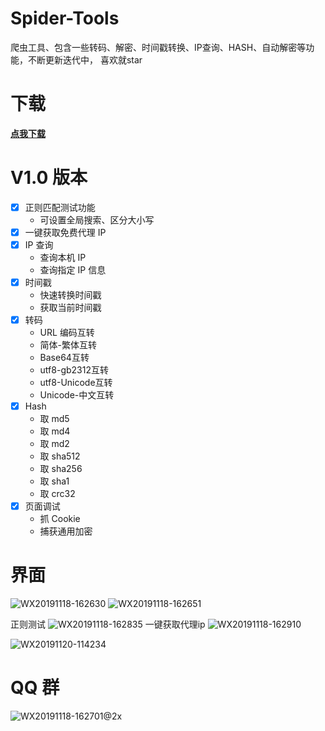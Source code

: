 # Spider-Tools
爬虫工具、包含一些转码、解密、时间戳转换、IP查询、HASH、自动解密等功能，不断更新迭代中， 喜欢就star

# 下载
[**点我下载**](https://github.com/wkunzhi/Spider-Tools/releases)

# V1.0 版本
- [x] 正则匹配测试功能
  - 可设置全局搜索、区分大小写
- [x] 一键获取免费代理 IP
- [x] IP 查询
  - 查询本机 IP
  - 查询指定 IP 信息
- [x] 时间戳
  - 快速转换时间戳
  - 获取当前时间戳
- [x] 转码
  - URL 编码互转
  - 简体-繁体互转
  - Base64互转
  - utf8-gb2312互转
  - utf8-Unicode互转
  - Unicode-中文互转
- [x] Hash
  - 取 md5
  - 取 md4
  - 取 md2
  - 取 sha512
  - 取 sha256
  - 取 sha1
  - 取 crc32
- [x] 页面调试
  - 抓 Cookie
  - 捕获通用加密 

# 界面
![WX20191118-162630](https://zok-blog.oss-cn-hangzhou.aliyuncs.com/2019/11/18/wx20191118162630.png)
![WX20191118-162651](https://zok-blog.oss-cn-hangzhou.aliyuncs.com/2019/11/18/wx20191118162651.png)

正则测试
![WX20191118-162835](https://zok-blog.oss-cn-hangzhou.aliyuncs.com/2019/11/18/wx20191118162835.png)
一键获取代理ip
![WX20191118-162910](https://zok-blog.oss-cn-hangzhou.aliyuncs.com/2019/11/18/wx20191118162910.png)

![WX20191120-114234](https://zok-blog.oss-cn-hangzhou.aliyuncs.com/2019/11/20/wx20191120114234.png)



# QQ 群
![WX20191118-162701@2x](https://zok-blog.oss-cn-hangzhou.aliyuncs.com/2019/11/18/wx201911181627012x.png)



